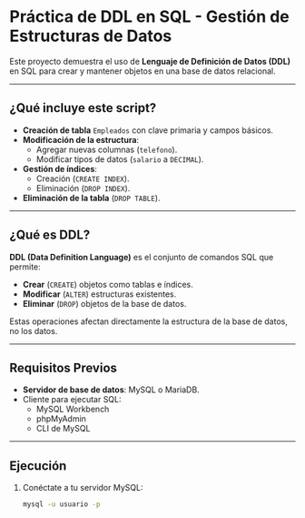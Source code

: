 # Práctica de DDL en SQL - Gestión de Estructuras de Datos

Este proyecto demuestra el uso de **Lenguaje de Definición de Datos (DDL)** en SQL para crear y mantener objetos en una base de datos relacional.

---

## ¿Qué incluye este script?
- **Creación de tabla** `Empleados` con clave primaria y campos básicos.
- **Modificación de la estructura**:
  - Agregar nuevas columnas (`telefono`).
  - Modificar tipos de datos (`salario` a `DECIMAL`).
- **Gestión de índices**:
  - Creación (`CREATE INDEX`).
  - Eliminación (`DROP INDEX`).
- **Eliminación de la tabla** (`DROP TABLE`).

---

## ¿Qué es DDL?
**DDL (Data Definition Language)** es el conjunto de comandos SQL que permite:
- **Crear** (`CREATE`) objetos como tablas e índices.
- **Modificar** (`ALTER`) estructuras existentes.
- **Eliminar** (`DROP`) objetos de la base de datos.

Estas operaciones afectan directamente la estructura de la base de datos, no los datos.

---

## Requisitos Previos
- **Servidor de base de datos**: MySQL o MariaDB.
- Cliente para ejecutar SQL:
  - MySQL Workbench
  - phpMyAdmin
  - CLI de MySQL

---

## Ejecución
1. Conéctate a tu servidor MySQL:
   ```bash
   mysql -u usuario -p
